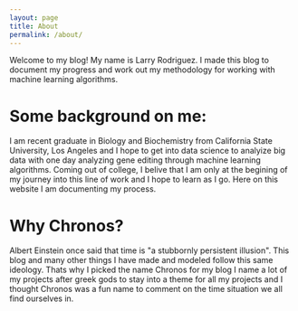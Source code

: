 ```yaml
---
layout: page
title: About
permalink: /about/
---
```



<!-- This is the base Jekyll theme. You can find out more info about customizing your Jekyll theme, as well as basic Jekyll usage documentation at [jekyllrb.com](https://jekyllrb.com/)

You can find the source code for Minima at GitHub:
[jekyll][jekyll-organization] /
[minima](https://github.com/jekyll/minima)

You can find the source code for Jekyll at GitHub:
[jekyll][jekyll-organization] /
[jekyll](https://github.com/jekyll/jekyll)


[jekyll-organization]: https://github.com/jekyll -->

Welcome to my blog! My name is Larry Rodriguez. I made this blog to document my progress and work out my methodology for working with machine learning algorithms. 

# Some background on me: 

I am recent graduate in Biology and Biochemistry from California State University, Los Angeles and I hope to get into data science to analyize big data with one day analyzing gene editing through machine learning algorithms. Coming out of college, I belive that I am only at the begining of my journey into this line of work and I hope to learn as I go. Here on this website I am documenting my process.


# Why Chronos?  

Albert Einstein once said that time is "a stubbornly persistent illusion". This blog and many other things I have made and modeled follow this same ideology. Thats why I picked the name Chronos for my blog I name a lot of my projects after greek gods to stay into a theme for all my projects and I thought Chronos was a fun name to comment on the time situation we all find ourselves in. 